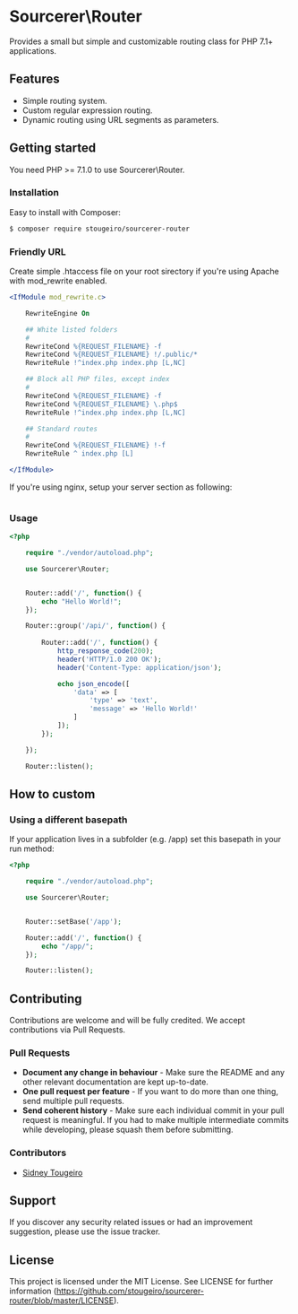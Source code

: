 # Sourcerer\Router

Provides a small but simple and customizable routing class for PHP 7.1+ applications.



## Features

- Simple routing system.
- Custom regular expression routing.
- Dynamic routing using URL segments as parameters.



## Getting started

You need PHP >= 7.1.0 to use Sourcerer\Router.

### Installation

Easy to install with Composer:

```sh
$ composer require stougeiro/sourcerer-router
```

### Friendly URL

Create simple .htaccess file on your root sirectory if you're using Apache with mod_rewrite enabled.

```apache
<IfModule mod_rewrite.c>

    RewriteEngine On

    ## White listed folders
    #
    RewriteCond %{REQUEST_FILENAME} -f
    RewriteCond %{REQUEST_FILENAME} !/.public/*
    RewriteRule !^index.php index.php [L,NC]

    ## Block all PHP files, except index
    #
    RewriteCond %{REQUEST_FILENAME} -f
    RewriteCond %{REQUEST_FILENAME} \.php$
    RewriteRule !^index.php index.php [L,NC]

    ## Standard routes
    #
    RewriteCond %{REQUEST_FILENAME} !-f
    RewriteRule ^ index.php [L]

</IfModule>
```

If you're using nginx, setup your server section as following:

```nginx

```

### Usage

```php
<?php

    require "./vendor/autoload.php";

    use Sourcerer\Router;


    Router::add('/', function() {
        echo "Hello World!";
    });

    Router::group('/api/', function() {
        
        Router::add('/', function() {
            http_response_code(200);
            header('HTTP/1.0 200 OK');
            header('Content-Type: application/json');

            echo json_encode([
                'data' => [
                    'type' => 'text',
                    'message' => 'Hello World!'
                ]
            ]);
        });

    });

    Router::listen();
```



## How to custom

### Using a different basepath

If your application lives in a subfolder (e.g. /app) set this basepath in your run method:

```php
<?php

    require "./vendor/autoload.php";

    use Sourcerer\Router;


    Router::setBase('/app');

    Router::add('/', function() {
        echo "/app/";
    });

    Router::listen();
```



## Contributing

Contributions are welcome and will be fully credited.
We accept contributions via Pull Requests.

### Pull Requests

- **Document any change in behaviour** - Make sure the README and any other relevant documentation are kept up-to-date.
- **One pull request per feature** - If you want to do more than one thing, send multiple pull requests.
- **Send coherent history** - Make sure each individual commit in your pull request is meaningful. If you had to make multiple intermediate commits while developing, please squash them before submitting.

### Contributors

- [Sidney Tougeiro](https://github.com/stougeiro)



## Support

 If you discover any security related issues or had an improvement suggestion, please use the issue tracker.



## License

This project is licensed under the MIT License.
See LICENSE for further information (https://github.com/stougeiro/sourcerer-router/blob/master/LICENSE).